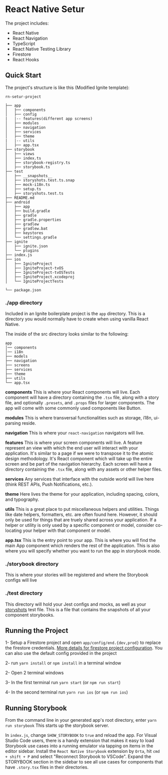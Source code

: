# React Native Setur



The project includes:

- React Native
- React Navigation
- TypeScript
- React Native Testing Library
- Firestore
- React Hooks

## Quick Start

The project's structure is like this (Modified Ignite template):



```
rn-setur-project

├── app
│   ├── components
│   ├── config
|   |-- features(different app screens)
│   ├── modules
│   ├── navigation
│   ├── services
│   ├── theme
|   |-- utils
│   ├── app.tsx
├── storybook
│   ├── views
│   ├── index.ts
│   ├── storybook-registry.ts
│   ├── storybook.ts
├── test
│   ├── __snapshots__
│   ├── storyshots.test.ts.snap
│   ├── mock-i18n.ts
│   ├── setup.ts
│   ├── storyshots.test.ts
├── README.md
├── android
│   ├── app
│   ├── build.gradle
│   ├── gradle
│   ├── gradle.properties
│   ├── gradlew
│   ├── gradlew.bat
│   ├── keystores
│   └── settings.gradle
├── ignite
│   ├── ignite.json
│   └── plugins
├── index.js
├── ios
│   ├── IgniteProject
│   ├── IgniteProject-tvOS
│   ├── IgniteProject-tvOSTests
│   ├── IgniteProject.xcodeproj
│   └── IgniteProjectTests

└── package.json

```

### ./app directory

Included in an Ignite boilerplate project is the `app` directory. This is a directory you would normally have to create when using vanilla React Native.

The inside of the src directory looks similar to the following:

```
app
│── components
│── i18n
├── models
├── navigation
├── screens
├── services
├── theme
├── utils
└── app.tsx
```

**components**
This is where your React components will live. Each component will have a directory containing the `.tsx` file, along with a story file, and optionally `.presets`, and `.props` files for larger components. The app will come with some commonly used components like Button.

**modules**
This is where transversal functionalities such as storage, i18n, ui-parsing reside.



**navigation**
This is where your `react-navigation` navigators will live.

**features**
This is where your screen components will live. A feature represent an view with which the end user will interact with your application. It's similar to a page if we were to transpose it to the atomic design methodology. It's React component which will take up the entire screen and be part of the navigation hierarchy. Each screen will have a directory containing the `.tsx` file, along with any assets or other helper files.


**services**
Any services that interface with the outside world will live here (think REST APIs, Push Notifications, etc.).

**theme**
Here lives the theme for your application, including spacing, colors, and typography.

**utils**
This is a great place to put miscellaneous helpers and utilities. Things like date helpers, formatters, etc. are often found here. However, it should only be used for things that are truely shared across your application. If a helper or utility is only used by a specific component or model, consider co-locating your helper with that component or model.

**app.tsx** This is the entry point to your app. This is where you will find the main App component which renders the rest of the application. This is also where you will specify whether you want to run the app in storybook mode.



### ./storybook directory

This is where your stories will be registered and where the Storybook configs will live

### ./test directory

This directory will hold your Jest configs and mocks, as well as your [storyshots](https://github.com/storybooks/storybook/tree/master/addons/storyshots) test file. This is a file that contains the snapshots of all your component storybooks.

## Running the Project

1- Setup a Firestore project and open `app/config/end.{dev,prod}` to replace the firestore credentials. [More details for firestore project configuration](https://firebase.google.com/docs/firestore/quickstart). You can also use the default config provided in the project


2- run `yarn install` or `npm install` in a terminal window


2- Open 2 terminal windows


3- In the first terminal run `yarn start` (or `npm run start`)


4- In the second terminal run `yarn run ios` (or `npm run ios`)


## Running Storybook

From the command line in your generated app's root directory, enter `yarn run storybook`
This starts up the storybook server.

In `index.js`, change `SHOW_STORYBOOK` to `true` and reload the app.
For Visual Studio Code users, there is a handy extension that makes it easy to load Storybook use cases into a running emulator via tapping on items in the editor sidebar. Install the `React Native Storybook` extension by `Orta`, hit `cmd + shift + P` and select "Reconnect Storybook to VSCode". Expand the STORYBOOK section in the sidebar to see all use cases for components that have `.story.tsx` files in their directories.


